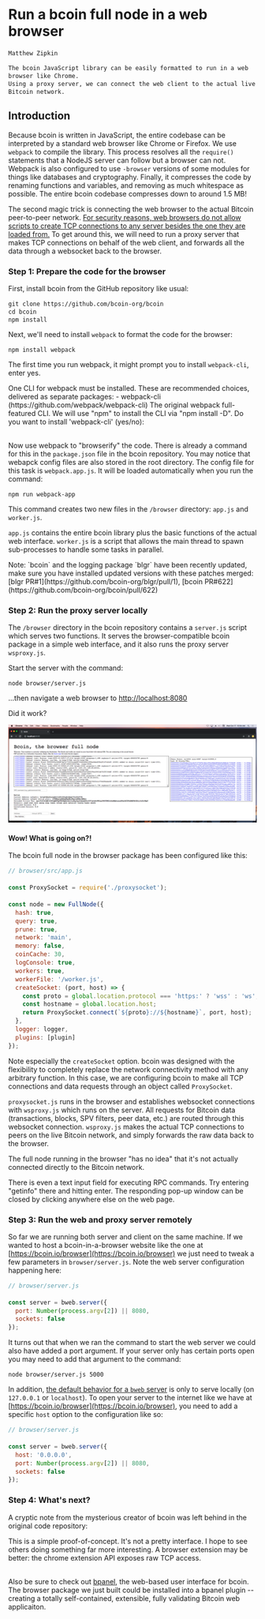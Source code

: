 # Run a bcoin full node in a web browser

```post-author
Matthew Zipkin
```

```post-description
The bcoin JavaScript library can be easily formatted to run in a web browser like Chrome.
Using a proxy server, we can connect the web client to the actual live Bitcoin network.
```

## Introduction

Because bcoin is written in JavaScript, the entire codebase can be interpreted by
a standard web browser like Chrome or Firefox. We use `webpack` to compile the library.
This process resolves all the `require()` statements that a NodeJS server can follow
but a browser can not. Webpack is also configured to use `-browser` versions of
some modules for things like databases and cryptography. Finally, it compresses
the code by renaming functions and variables, and removing as much whitespace as possible.
The entire bcoin codebase compresses down to around 1.5 MB!

The second magic trick is connecting the web browser to the actual Bitcoin
peer-to-peer network. [For security reasons, web browsers do not allow scripts
to create TCP connections to any server besides the one they are loaded
from.](https://en.wikipedia.org/wiki/Same-origin_policy)
To get around this, we will need to run a proxy server that makes TCP connections
on behalf of the web client, and forwards all the data through a websocket back
to the browser.

### Step 1: Prepare the code for the browser

First, install bcoin from the GitHub repository like usual:

```command-line
git clone https://github.com/bcoin-org/bcoin
cd bcoin
npm install
```

Next, we'll need to install `webpack` to format the code for the browser:

```command-line
npm install webpack
```

The first time you run webpack, it might prompt you to install `webpack-cli`, enter yes.

<div class="terminal">One CLI for webpack must be installed. These are recommended choices, delivered as separate packages:
 - webpack-cli (https://github.com/webpack/webpack-cli)
   The original webpack full-featured CLI.
We will use "npm" to install the CLI via "npm install -D".
Do you want to install 'webpack-cli' (yes/no):
</div>

<br>

Now use webpack to "browserify" the code. There is already a command for this in
the `package.json` file in the bcoin repository. You may notice that webapck config
files are also stored in the root directory. The config file for this task is `webpack.app.js`.
It will be loaded automatically when you run the command:

```command-line
npm run webpack-app
```

This command creates two new files in the `/browser` directory:
`app.js` and `worker.js`.

`app.js` contains the entire bcoin library plus the basic
functions of the actual web interface. `worker.js` is a script that allows the main
thread to spawn sub-processes to handle some tasks in parallel.

<div class="aside">
  <span> Note:</span>
  `bcoin` and the logging package `blgr` have been recently updated, make sure you have installed
updated versions with these patches merged: [blgr PR#1](https://github.com/bcoin-org/blgr/pull/1),
[bcoin PR#622](https://github.com/bcoin-org/bcoin/pull/622)
</div>

### Step 2: Run the proxy server locally

The `/browser` directory in the bcoin repository contains a `server.js` script which
serves two functions. It serves the browser-compatible bcoin package in a simple
web interface, and it also runs the proxy server `wsproxy.js`.

Start the server with the command:

```command-line
node browser/server.js
```

...then navigate a web browser to [http://localhost:8080](http://localhost:8080)

Did it work?

![bcoin in the browser](../assets/images/guides/browser.png "bcoin in the browser")

#### Wow! What is going on?!

The bcoin full node in the browser package has been configured like this:

```javascript
// browser/src/app.js

const ProxySocket = require('./proxysocket');

const node = new FullNode({
  hash: true,
  query: true,
  prune: true,
  network: 'main',
  memory: false,
  coinCache: 30,
  logConsole: true,
  workers: true,
  workerFile: '/worker.js',
  createSocket: (port, host) => {
    const proto = global.location.protocol === 'https:' ? 'wss' : 'ws';
    const hostname = global.location.host;
    return ProxySocket.connect(`${proto}://${hostname}`, port, host);
  },
  logger: logger,
  plugins: [plugin]
});
```

Note especially the `createSocket` option. bcoin was designed with the flexibility
to completely replace the network connectivity method with any arbitrary function.
In this case, we are configuring bcoin to make all TCP connections and data requests
through an object called `ProxySocket`.

`proxysocket.js` runs in the browser and establishes websocket connections with
`wsproxy.js` which runs on the server. All requests for Bitcoin data
(transactions, blocks, SPV filters, peer data, etc.) are routed through this
websocket connection. `wsproxy.js` makes the actual TCP connections to peers on
the live Bitcoin network, and simply forwards the raw data back to the browser.

The full node running in the browser "has no idea" that it's not actually connected
directly to the Bitcoin network.

There is even a text input field for executing RPC commands. Try entering "getinfo"
there and hitting enter. The responding pop-up window can be closed by clicking
anywhere else on the web page.

### Step 3: Run the web and proxy server remotely

So far we are running both server and client on the same machine. If we wanted to
host a bcoin-in-a-browser website like the one at [https://bcoin.io/browser](https://bcoin.io/browser)
we just need to tweak a few parameters in `browser/server.js`. Note the web server
configuration happening here:

```javascript
// browser/server.js

const server = bweb.server({
  port: Number(process.argv[2]) || 8080,
  sockets: false
});
```
It turns out that when we ran the command to start the web server we could also
have added a port argument. If your server only has certain ports open you may
need to add that argument to the command:

```command-line
node browser/server.js 5000
```

In addition, [the default behavior for a `bweb` server](https://github.com/bcoin-org/bweb)
is only to serve locally (on `127.0.0.1` or `localhost`). To open your server to
the internet like we have at [https://bcoin.io/browser](https://bcoin.io/browser),
you need to add a specific `host` option to the configuration like so:

```javascript
// browser/server.js

const server = bweb.server({
  host: '0.0.0.0',
  port: Number(process.argv[2]) || 8080,
  sockets: false
});
```

### Step 4: What's next?

A cryptic note from the mysterious creator of bcoin was left behind in the
original code repository:

<div class="terminal">This is a simple proof-of-concept. It's not a pretty interface. I hope to see
others doing something far more interesting. A browser extension may be better:
the chrome extension API exposes raw TCP access.</div>

<br>

Also be sure to check out [bpanel](https://bpanel.org), the web-based user interface for bcoin. The browser package we just built could be installed into a bpanel plugin -- creating a totally self-contained, extensible, fully validating Bitcoin web applicaiton. 
